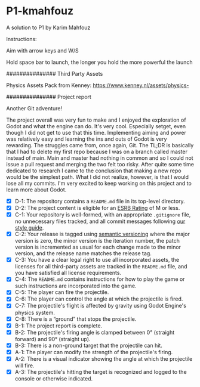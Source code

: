 # P1-kmahfouz
A solution to P1 by Karim Mahfouz

Instructions:

Aim with arrow keys and W/S 

Hold space bar to launch, the longer you hold the more powerful the launch

############### Third Party Assets

Physics Assets Pack from Kenney: https://www.kenney.nl/assets/physics-

############### Project report

Another Git adventure! 

The project overall was very fun to make and I enjoyed the exploration of Godot and what the engine can do. It's very cool. Especially setget, even though I did not get to use that this time. Implementing aiming and power was relatively easy and learning the ins and outs of Godot is very rewarding. The struggles came from, once again, Git. The TL;DR is basically that I had to delete my first repo because I was on a branch called master instead of main. Main and master had nothing in common and so I could not issue a pull request and merging the two felt too risky. After quite some time dedicated to research I came to the conclusion that making a new repo would be the simplest path. What I did not realize, however, is that I would lose all my commits. I'm very excited to keep working on this project and to learn more about Godot. 


- [X] D-1: The repository contains a <code>README.md</code> file in its top-level directory.
- [X] D-2: The project content is eligible for an <a href="https://www.esrb.org/ratings-guide/">ESRB Rating</a> of M or less.
- [X] C-1: Your repository is well-formed, with an appropriate <code>.gitignore</code> file, no unnecessary files tracked, and all commit messages following <a href="https://cbea.ms/git-commit/">our style guide</a>.
- [X] C-2: Your release is tagged using <a href="https://semver.org/">semantic versioning</a> where the major version is zero, the minor version is the iteration number, the patch version is incremented as usual for each change made to the minor version, and the release name matches the release tag.
- [X] C-3: You have a clear legal right to use all incorporated assets, the licenses for all third-party assets are tracked in the <code>README.md</code> file, and you have satisfied all license requirements.
- [X] C-4: The <code>README.md</code> contains instructions for how to play the game or such instructions are incorporated into the game.
- [X] C-5: The player can fire the projectile.
- [X] C-6: The player can control the angle at which the projectile is fired.
- [X] C-7: The projectile's flight is affected by gravity using Godot Engine's physics system.
- [X] C-8: There is a &ldquo;ground&rdquo; that stops the projectile.
- [X] B-1: The project report is complete.
- [X] B-2: The projectile's firing angle is clamped between 0&deg; (straight forward) and 90&deg; (straight up).
- [X] B-3: There is a non-ground target that the projectile can hit.
- [X] A-1: The player can modify the strength of the projectile's firing.
- [X] A-2: There is a visual indicator showing the angle at which the projectile will fire.
- [X] A-3: The projectile's hitting the target is recognized and logged to the console or otherwise indicated.
